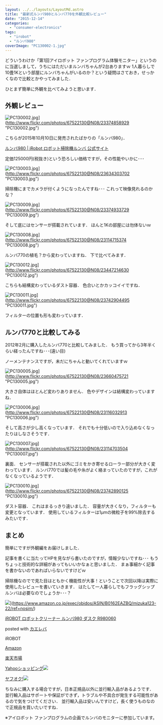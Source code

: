 ```yaml
---
layout: ../../layouts/LayoutMd.astro
title: "最新式ルンバ980とルンバ770を外観比較レビュー"
date: "2015-12-14"
categories: 
  - "consumer-electronics"
tags: 
  - "irobot"
  - "ルンバ980"
coverImage: "PC130002-1.jpg"
---
```


どういうわけか「第1回アイロボット ファンプログラム体験モニター」というのに当選しまして，うちにはただいまルンバちゃんが2台ありますｗ 1人暮らしで10畳1Kという部屋にルンバちゃんがいるのか？という疑問はさておき，せっかくなので比較とかやってみました．

ひとまず簡単に外観を比べてみようと思います．

## 外観レビュー

![PC130002.jpg](/archive/images/23374858929_59bb04212c_b.jpg)](http://www.flickr.com/photos/67522130@N08/23374858929 "PC130002.jpg")

こちらが2015年10月10日に発売されたばかりの「ルンバ980」．

[ルンバ980 | iRobot ロボット掃除機ルンバ 公式サイト](https://www.irobot-jp.com/product/900series/index.html)

定価125000円(税抜き)という恐ろしい価格ですが，その性能やいかに･･･

![PC130003.jpg](/archive/images/23634303702_b8ecfbdd63_b.jpg)](http://www.flickr.com/photos/67522130@N08/23634303702 "PC130003.jpg")

掃除機にまでカメラが付くようになったんですね･･･ これって映像見れるのかな？

![PC130009.jpg](/archive/images/23374933729_3d1948190b_b.jpg)](http://www.flickr.com/photos/67522130@N08/23374933729 "PC130009.jpg")

そして底にはセンサーが搭載されています． ほんと1Kの部屋には勿体ないｗ

![PC130008.jpg](/archive/images/23114715374_5a6a0ce409_b.jpg)](http://www.flickr.com/photos/67522130@N08/23114715374 "PC130008.jpg")

ルンバ770の植毛？から変わっていますね． 下で比べてみます．

![PC130012.jpg](/archive/images/23447214630_5541ef041f_b.jpg)](http://www.flickr.com/photos/67522130@N08/23447214630 "PC130012.jpg")

こちらも結構変わっているダスト容器． 色合いとかカッコイイですね．

![PC130011.jpg](/archive/images/23742904495_14bb93cdf7_b.jpg)](http://www.flickr.com/photos/67522130@N08/23742904495 "PC130011.jpg")

フィルターの位置も形も変わっています．

## ルンバ770と比較してみる

2012年2月に購入したルンバ770と比較してみました． もう買ってから3年半くらい経ったんですね･･･(遠い目)

ノーメンテナンスですが，未だにちゃんと動いてくれていますｗ

![PC130005.jpg](/archive/images/23660475721_dc9c96c324_b.jpg)](http://www.flickr.com/photos/67522130@N08/23660475721 "PC130005.jpg")

大きさ自体はほとんど変わりありません． 色やデザインは結構変わっていますね．

![PC130006.jpg](/archive/images/23116032913_d81f558f77_b.jpg)](http://www.flickr.com/photos/67522130@N08/23116032913 "PC130006.jpg")

そして高さが少し高くなっています． それでも十分低いので入り込めなくなったりはしなさそうです．

![PC130007.jpg](/archive/images/23114703504_0416baf5dd_b.jpg)](http://www.flickr.com/photos/67522130@N08/23114703504 "PC130007.jpg")

裏面． センサーが搭載された以外にゴミをかき寄せるローラー部分が大きく変わっています． ルンバ770では髪の毛や糸がよく絡まっていたのですが，これがなくなっているようです．

![PC130010.jpg](/archive/images/23742890125_428afac6e3_b.jpg)](http://www.flickr.com/photos/67522130@N08/23742890125 "PC130010.jpg")

ダスト容器． これはまるっきり違いました． 容量が大きくなり，フィルターも変更となっています． 使用しているフィルターは1μmの微粒子を99%除去するみたいです．

## まとめ

簡単にですが外観編をお届けしました．

記事を書くに当たってHPを見ながら書いたのですが，情報少ないですね･･･ もうちょっと技術的な詳細があってもいいかなぁと思いました． まぁ事細かく記事を書かないのであればいらないですけどｗ

掃除機なのでで見た目はともかく機能性が大事！ということで次回以降は実際に使用したレビューを書いていきます． はたして一人暮らしでもフラッグシップルンバは必要なのでしょうか･･･？

![](/archive/images/41TLJ03fj7L._SL160_.jpg)](https://www.amazon.co.jp/exec/obidos/ASIN/B0162EAZBQ/mizuka123-22/ref=nosim/)

[iROBOT ロボットクリーナー ルンバ980 ダスク R980060](https://www.amazon.co.jp/exec/obidos/ASIN/B0162EAZBQ/mizuka123-22/ref=nosim/)

posted with [カエレバ](http://kaereba.com)

iROBOT

[Amazon](http://www.amazon.co.jp/gp/search?keywords=iROBOT%20%83%8D%83%7B%83b%83g%83N%83%8A%81%5B%83i%81%5B%20%83%8B%83%93%83o980%20%83_%83X%83N%20R980060&__mk_ja_JP=%83J%83%5E%83J%83i&tag=mizuka123-22)

[楽天市場](http://hb.afl.rakuten.co.jp/hgc/032b53ee.4b34c5ee.0f4a541e.f440145e/?pc=http%3A%2F%2Fsearch.rakuten.co.jp%2Fsearch%2Fmall%2FiROBOT%2520%25E3%2583%25AD%25E3%2583%259C%25E3%2583%2583%25E3%2583%2588%25E3%2582%25AF%25E3%2583%25AA%25E3%2583%25BC%25E3%2583%258A%25E3%2583%25BC%2520%25E3%2583%25AB%25E3%2583%25B3%25E3%2583%2590980%2520%25E3%2583%2580%25E3%2582%25B9%25E3%2582%25AF%2520R980060%2F-%2Ff.1-p.1-s.1-sf.0-st.A-v.2%3Fx%3D0%26scid%3Daf_ich_link_urltxt%26m%3Dhttp%3A%2F%2Fm.rakuten.co.jp%2F)

[Yahooショッピング![](//ad.jp.ap.valuecommerce.com/servlet/gifbanner?sid=3066752&pid=881990642)](//ck.jp.ap.valuecommerce.com/servlet/referral?sid=3066752&pid=881990642&vc_url=http%3A%2F%2Fsearch.shopping.yahoo.co.jp%2Fsearch%3Fp%3DiROBOT%2520%25E3%2583%25AD%25E3%2583%259C%25E3%2583%2583%25E3%2583%2588%25E3%2582%25AF%25E3%2583%25AA%25E3%2583%25BC%25E3%2583%258A%25E3%2583%25BC%2520%25E3%2583%25AB%25E3%2583%25B3%25E3%2583%2590980%2520%25E3%2583%2580%25E3%2582%25B9%25E3%2582%25AF%2520R980060)

[ヤフオク!![](//ad.jp.ap.valuecommerce.com/servlet/gifbanner?sid=3066752&pid=881990642)](//ck.jp.ap.valuecommerce.com/servlet/referral?sid=3066752&pid=881990642&vc_url=http%3A%2F%2Fauctions.search.yahoo.co.jp%2Fsearch%3Fvo%3D%26ve%3D%26auccat%3D0%26aucminprice%3D%26aucmaxprice%3D%26aucmin_bidorbuy_price%3D%26aucmax_bidorbuy_price%3D%26loc_cd%3D0%26abatch%3D0%26istatus%3D0%26filtered%3D1%26ei%3DUTF-8%26tab_ex%3Dcommerce%26va%3DiROBOT%2520%25E3%2583%25AD%25E3%2583%259C%25E3%2583%2583%25E3%2583%2588%25E3%2582%25AF%25E3%2583%25AA%25E3%2583%25BC%25E3%2583%258A%25E3%2583%25BC%2520%25E3%2583%25AB%25E3%2583%25B3%25E3%2583%2590980%2520%25E3%2583%2580%25E3%2582%25B9%25E3%2582%25AF%2520R980060)

ちなみに購入する場合ですが，日本正規品以外に並行輸入品があるようです． 並行輸入品はサポートや保証ができず，トラブルや不具合が発生する可能性があるので気をつけてください． 並行輸入品は安いんですけど，長く使うものなので正規品を買いたいですね．

※アイロボット ファンプログラムの企画でルンバのモニターに参加しています。
